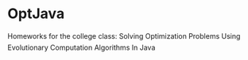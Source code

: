 # OptJava
Homeworks for the college class: 
Solving Optimization Problems Using Evolutionary Computation Algorithms In Java
